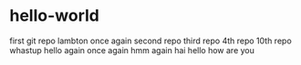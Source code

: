 # hello-world
first git repo
lambton 
once again
second repo
third repo
4th repo
10th repo
whastup
hello again
once again
hmm again
hai
hello
how 
are you
